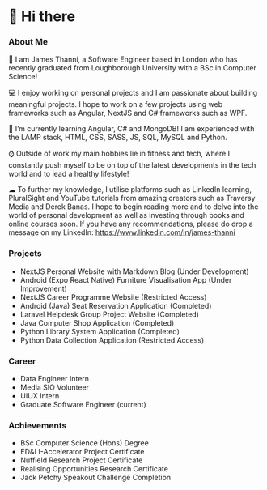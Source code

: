 # 👋 Hi there 




### About Me 
🎩 I am James Thanni, a Software Engineer based in London who has recently graduated from Loughborough University with a BSc in Computer Science!

💻 I enjoy working on personal projects and I am passionate about building meaningful projects. I hope to work on a few projects using web frameworks such as Angular, NextJS and C# frameworks such as WPF. 

🧠 I’m currently learning Angular, C# and MongoDB! I am experienced with the LAMP stack, HTML, CSS, SASS, JS, SQL, MySQL and Python.

⌚ Outside of work my main hobbies lie in fitness and tech, where I constantly push myself to be on top of the latest developments in the tech world and to lead a healthy lifestyle!

☁ To further my knowledge, I utilise platforms such as LinkedIn learning, PluralSight and YouTube tutorials from amazing creators such as Traversy Media and Derek Banas. I hope to begin reading more and to delve into the world of personal development as well as investing through books and online courses soon. If you have any recommendations, please do drop a message on my LinkedIn: https://www.linkedin.com/in/james-thanni


### Projects

- NextJS Personal Website with Markdown Blog (Under Development)
- Android (Expo React Native) Furniture Visualisation App (Under Improvement)
- NextJS Career Programme Website (Restricted Access)
- Android (Java) Seat Reservation Application (Completed)
- Laravel Helpdesk Group Project Website (Completed)
- Java Computer Shop Application (Completed)
- Python Library System Application (Completed)
- Python Data Collection Application (Restricted Access)

### Career

- Data Engineer Intern
- Media SIO Volunteer
- UIUX Intern
- Graduate Software Engineer (current)





### Achievements

- BSc Computer Science (Hons) Degree
- ED&I I-Accelerator Project Certificate
- Nuffield Research Project Certificate
- Realising Opportunities Research Certificate
- Jack Petchy Speakout Challenge Completion


<!-- 

Here are some ideas to get you started:

- 🔭 I’m currently working on ...
- 🌱 I’m currently learning ...
- 👯 I’m looking to collaborate on ...
- 🤔 I’m looking for help with ...
- 💬 Ask me about ...
- 📫 How to reach me: ...
- 😄 Pronouns: ...
- ⚡ Fun fact: ...
-->
